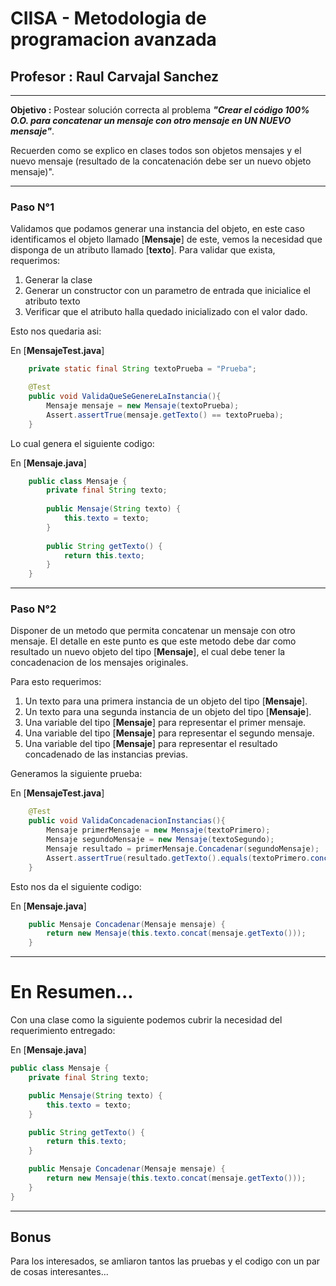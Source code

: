 # CIISA - Metodologia de programacion avanzada
## **Profesor :** Raul Carvajal Sanchez
---

**Objetivo :** Postear solución correcta al problema ***"Crear el código 100% O.O. para concatenar  un mensaje con otro mensaje en UN NUEVO mensaje"***. 

Recuerden como se explico en clases todos son objetos mensajes y el nuevo mensaje (resultado de la concatenación debe ser un nuevo objeto mensaje)".

---

### Paso N°1

Validamos que podamos generar una instancia del objeto, en este caso identificamos el objeto llamado [**Mensaje**] de este, vemos la necesidad que disponga de un atributo llamado [**texto**].
Para validar que exista, requerimos:

1. Generar la clase
2. Generar un constructor con un parametro de entrada que inicialice el atributo texto
3. Verificar que el atributo halla quedado inicializado con el valor dado.

Esto nos quedaria asi:

En [**MensajeTest.java**]
```java
    private static final String textoPrueba = "Prueba";

    @Test
    public void ValidaQueSeGenereLaInstancia(){
        Mensaje mensaje = new Mensaje(textoPrueba);
        Assert.assertTrue(mensaje.getTexto() == textoPrueba);
    }
```

Lo cual genera el siguiente codigo:

En [**Mensaje.java**]
```java
    public class Mensaje {
        private final String texto;
    
        public Mensaje(String texto) {
            this.texto = texto;
        }
    
        public String getTexto() {
            return this.texto;
        }
    }
```

---

### Paso N°2

Disponer de un metodo que permita concatenar un mensaje con otro mensaje.
El detalle en este punto es que este metodo debe dar como resultado un nuevo objeto del tipo [**Mensaje**], el cual debe tener la concadenacion de los mensajes originales.

Para esto requerimos:

1. Un texto para una primera instancia de un objeto del tipo [**Mensaje**].
2. Un texto para una segunda instancia de un objeto del tipo [**Mensaje**].
3. Una variable del tipo [**Mensaje**] para representar el primer mensaje.
4. Una variable del tipo [**Mensaje**] para representar el segundo mensaje.
5. Una variable del tipo [**Mensaje**] para representar el resultado concadenado de las instancias previas.

Generamos la siguiente prueba:

En [**MensajeTest.java**]
```java
    @Test
    public void ValidaConcadenacionInstancias(){
        Mensaje primerMensaje = new Mensaje(textoPrimero);
        Mensaje segundoMensaje = new Mensaje(textoSegundo);
        Mensaje resultado = primerMensaje.Concadenar(segundoMensaje);
        Assert.assertTrue(resultado.getTexto().equals(textoPrimero.concat(textoSegundo)));
    }
```

Esto nos da el siguiente codigo:

En [**Mensaje.java**]
```java
    public Mensaje Concadenar(Mensaje mensaje) {
        return new Mensaje(this.texto.concat(mensaje.getTexto()));
    }
```

---

# En Resumen...

Con una clase como la siguiente podemos cubrir la necesidad del requerimiento entregado:

En [**Mensaje.java**]
```java
public class Mensaje {
    private final String texto;

    public Mensaje(String texto) {
        this.texto = texto;
    }

    public String getTexto() {
        return this.texto;
    }

    public Mensaje Concadenar(Mensaje mensaje) {
        return new Mensaje(this.texto.concat(mensaje.getTexto()));
    }
}
```

---

## Bonus

Para los interesados, se amliaron tantos las pruebas y el codigo con un par de cosas interesantes...
